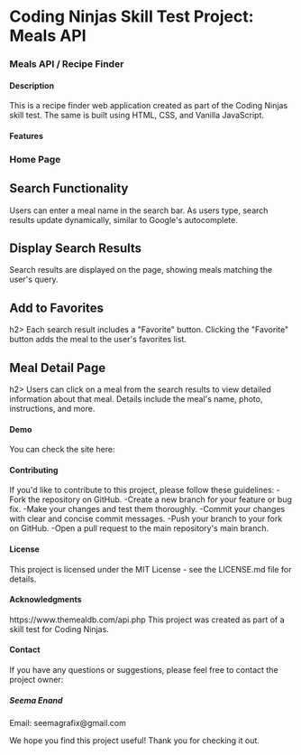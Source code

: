 <h1>Coding Ninjas Skill Test Project: Meals API</h1>
<h3>Meals API / Recipe Finder</h3>

<h4>Description</h4>
This is a recipe finder web application created as part of the Coding Ninjas skill test. The same is built using HTML, CSS, and Vanilla JavaScript.


<h4>Features</h4>
<h3>Home Page</h3>
<h2>Search Functionality</h2>
Users can enter a meal name in the search bar.
As users type, search results update dynamically, similar to Google's autocomplete.
<h2>Display Search Results</h2>
Search results are displayed on the page, showing meals matching the user's query.
<h2>Add to Favorites</h2>h2>
Each search result includes a "Favorite" button.
Clicking the "Favorite" button adds the meal to the user's favorites list.
<h2>Meal Detail Page</h2>h2>
Users can click on a meal from the search results to view detailed information about that meal.
Details include the meal's name, photo, instructions, and more.

<h4>Demo</h4>
You can check the site here: 

<h4>Contributing</h4>
If you'd like to contribute to this project, please follow these guidelines:
-Fork the repository on GitHub.
-Create a new branch for your feature or bug fix.
-Make your changes and test them thoroughly.
-Commit your changes with clear and concise commit messages.
-Push your branch to your fork on GitHub.
-Open a pull request to the main repository's main branch.

<h4>License</h4>
This project is licensed under the MIT License - see the LICENSE.md file for details.

<h4>Acknowledgments</h4>
https://www.themealdb.com/api.php
This project was created as part of a skill test for Coding Ninjas.

<h4>Contact</h4>
If you have any questions or suggestions, please feel free to contact the project owner:

<h5>Seema Enand</h5>
Email: seemagrafix@gmail.com

We hope you find this project useful! Thank you for checking it out.
